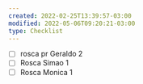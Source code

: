 ```yaml
---
created: 2022-02-25T13:39:57-03:00
modified: 2022-05-06T09:20:21-03:00
type: Checklist
---
```


- [ ] rosca pr Geraldo 2
- [ ] Rosca Simao 1
- [ ] Rosca Monica 1
